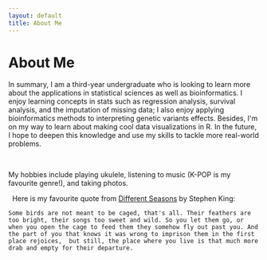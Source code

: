 ```yaml
---
layout: default
title: About Me
---
```

# About Me


In summary, I am a third-year undergraduate who is looking to learn more about the applications in statistical sciences as well as bioinformatics. 
I enjoy learning concepts in stats such as regression analysis, survival analysis, and the imputation of missing data; I also 
enjoy applying bioinformatics methods to interpreting genetic variants effects. Besides, I'm on my way to learn about making cool data visualizations in R.
In the future, I hope to deepen this knowledge and use my skills to tackle more real-world problems.

&nbsp;

My hobbies include playing ukulele, listening to music (K-POP is my favourite genre!), and taking photos.

&nbsp;
Here is my favourite quote from [Different Seasons](https://stephenking.com/works/collection/different-seasons.html) by Stephen King:

`Some birds are not meant to be caged, that's all. Their feathers are too bright, their songs too sweet and wild. So you let them go, or when you open the cage to feed them they somehow fly out past you. And the part of you that knows it was wrong to imprison them in the first place rejoices, 
but still, the place where you live is that much more drab and empty for their departure.`
